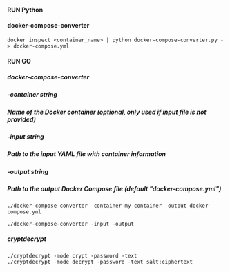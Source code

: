 #### RUN Python

#### docker-compose-converter

`docker inspect <container_name> | python docker-compose-converter.py - > docker-compose.yml`

#### RUN GO

##### docker-compose-converter

##### -container string
   #####     Name of the Docker container (optional, only used if input file is not provided)
##### -input string
   #####     Path to the input YAML file with container information
##### -output string
   #####     Path to the output Docker Compose file (default "docker-compose.yml")

` ./docker-compose-converter -container my-container -output docker-compose.yml `


` ./docker-compose-converter -input -output `

##### cryptdecrypt
 `./cryptdecrypt -mode crypt -password -text ` <br>
` ./cryptdecrypt -mode decrypt -password -text salt:ciphertext `

